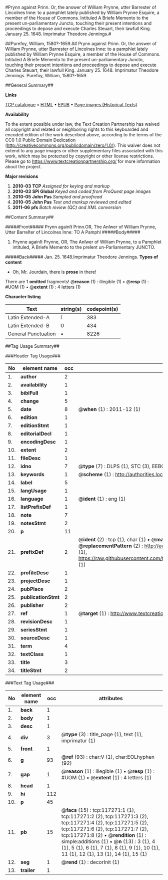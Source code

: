 #Prynn against Prinn. Or, the answer of William Prynne, utter Barrester of Lincolnes Inne: to a pamphlet lately published by William Prynne Esquire, a member of the House of Commons. Intituled A Briefe Memento to the present un-parliamentary Juncto, touching their present intentions and proceedings to depose and execute Charles Steuart, their lawfull King. January 25. 1648. Imprimatur Theodore Jennings.#

##Purefoy, William, 1580?-1659.##
Prynn against Prinn. Or, the answer of William Prynne, utter Barrester of Lincolnes Inne: to a pamphlet lately published by William Prynne Esquire, a member of the House of Commons. Intituled A Briefe Memento to the present un-parliamentary Juncto, touching their present intentions and proceedings to depose and execute Charles Steuart, their lawfull King. January 25. 1648. Imprimatur Theodore Jennings.
Purefoy, William, 1580?-1659.

##General Summary##

**Links**

[TCP catalogue](http://www.ota.ox.ac.uk/tcp/)  • 
[HTML](http://tei.it.ox.ac.uk/tcp/Texts-HTML/free/A91/A91359.html)  • 
[EPUB](http://tei.it.ox.ac.uk/tcp/Texts-EPUB/free/A91/A91359.epub) • 
[Page images (Historical Texts)](https://historicaltexts.jisc.ac.uk/eebo-99865037e)

**Availability**

To the extent possible under law, the Text Creation Partnership has waived all copyright and related or neighboring rights to this keyboarded and encoded edition of the work described above, according to the terms of the CC0 1.0 Public Domain Dedication (http://creativecommons.org/publicdomain/zero/1.0/). This waiver does not extend to any page images or other supplementary files associated with this work, which may be protected by copyright or other license restrictions. Please go to https://www.textcreationpartnership.org/ for more information about the project.

**Major revisions**

1. __2010-03__ __TCP__ *Assigned for keying and markup*
1. __2010-03__ __SPi Global__ *Keyed and coded from ProQuest page images*
1. __2010-05__ __John Pas__ *Sampled and proofread*
1. __2010-05__ __John Pas__ *Text and markup reviewed and edited*
1. __2011-06__ __pfs__ *Batch review (QC) and XML conversion*

##Content Summary##

#####Front#####
Prynn againſt Prinn.OR, The Anſwer of William Prynne, Utter Barreſter of Lincolnes Inne: TO A Pamphl
#####Body#####

1. Prynne againſt Prynne, OR, The Anſwer of William Prynne, to a Pamphlet intituled, A Briefe Memento to the preſent un-Parliamentary JUNCTO.

#####Back#####
Jan. 25. 1648.Imprimatur Theodore Jennings.
**Types of content**

  * Oh, Mr. Jourdain, there is **prose** in there!

There are 1 **omitted** fragments! 
 @__reason__ (1) : illegible (1)  •  @__resp__ (1) : #UOM (1)  •  @__extent__ (1) : 4 letters (1)

**Character listing**


|Text|string(s)|codepoint(s)|
|---|---|---|
|Latin Extended-A|ſ|383|
|Latin Extended-B|Ʋ|434|
|General Punctuation|•|8226|

##Tag Usage Summary##

###Header Tag Usage###

|No|element name|occ|attributes|
|---|---|---|---|
|1.|__author__|2||
|2.|__availability__|1||
|3.|__biblFull__|1||
|4.|__change__|5||
|5.|__date__|8| @__when__ (1) : 2011-12 (1)|
|6.|__edition__|1||
|7.|__editionStmt__|1||
|8.|__editorialDecl__|1||
|9.|__encodingDesc__|1||
|10.|__extent__|2||
|11.|__fileDesc__|1||
|12.|__idno__|7| @__type__ (7) : DLPS (1), STC (3), EEBO-CITATION (1), PROQUEST (1), VID (1)|
|13.|__keywords__|1| @__scheme__ (1) : http://authorities.loc.gov/ (1)|
|14.|__label__|5||
|15.|__langUsage__|1||
|16.|__language__|1| @__ident__ (1) : eng (1)|
|17.|__listPrefixDef__|1||
|18.|__note__|7||
|19.|__notesStmt__|2||
|20.|__p__|11||
|21.|__prefixDef__|2| @__ident__ (2) : tcp (1), char (1)  •  @__matchPattern__ (2) : ([0-9\-]+):([0-9IVX]+) (1), (.+) (1)  •  @__replacementPattern__ (2) : http://eebo.chadwyck.com/downloadtiff?vid=$1&page=$2 (1), https://raw.githubusercontent.com/textcreationpartnership/Texts/master/tcpchars.xml#$1 (1)|
|22.|__profileDesc__|1||
|23.|__projectDesc__|1||
|24.|__pubPlace__|2||
|25.|__publicationStmt__|2||
|26.|__publisher__|2||
|27.|__ref__|1| @__target__ (1) : http://www.textcreationpartnership.org/docs/. (1)|
|28.|__revisionDesc__|1||
|29.|__seriesStmt__|1||
|30.|__sourceDesc__|1||
|31.|__term__|4||
|32.|__textClass__|1||
|33.|__title__|3||
|34.|__titleStmt__|2||


###Text Tag Usage###

|No|element name|occ|attributes|
|---|---|---|---|
|1.|__back__|1||
|2.|__body__|1||
|3.|__desc__|1||
|4.|__div__|3| @__type__ (3) : title_page (1), text (1), imprimatur (1)|
|5.|__front__|1||
|6.|__g__|93| @__ref__ (93) : char:V (1), char:EOLhyphen (92)|
|7.|__gap__|1| @__reason__ (1) : illegible (1)  •  @__resp__ (1) : #UOM (1)  •  @__extent__ (1) : 4 letters (1)|
|8.|__head__|1||
|9.|__hi__|112||
|10.|__p__|45||
|11.|__pb__|15| @__facs__ (15) : tcp:117271:1 (1), tcp:117271:2 (2), tcp:117271:3 (2), tcp:117271:4 (2), tcp:117271:5 (2), tcp:117271:6 (2), tcp:117271:7 (2), tcp:117271:8 (2)  •  @__rendition__ (1) : simple:additions (1)  •  @__n__ (13) : 3 (1), 4 (1), 5 (1), 6 (1), 7 (1), 8 (1), 9 (1), 10 (1), 11 (1), 12 (1), 13 (1), 14 (1), 15 (1)|
|12.|__seg__|1| @__rend__ (1) : decorInit (1)|
|13.|__trailer__|1||
